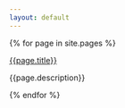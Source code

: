 ```yaml
---
layout: default
---
```


{% for page in site.pages %}
<div class="item">
  <a href="{{page.url}}">{{page.title}}</a>
  <p>{{page.description}}</p>
</div>
{% endfor %}
